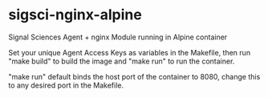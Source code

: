 # sigsci-nginx-alpine

Signal Sciences Agent + nginx Module running in Alpine container

Set your unique Agent Access Keys as variables in the Makefile, then run "make build" to build the image and "make run" to run the container.

"make run" default binds the host port of the container to 8080, change this to any desired port in the Makefile.
